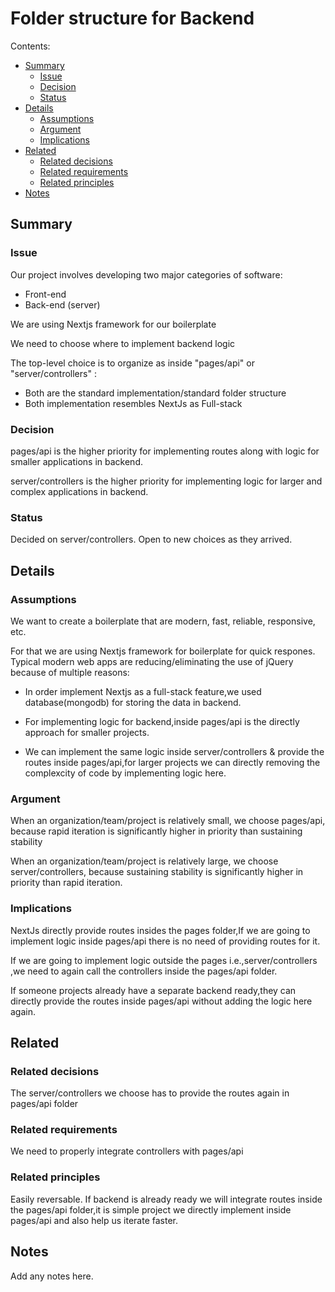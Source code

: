 # Folder structure for Backend

Contents:

* [Summary](#summary)
  * [Issue](#issue)
  * [Decision](#decision)
  * [Status](#status)
* [Details](#details)
  * [Assumptions](#assumptions)
  * [Argument](#argument)
  * [Implications](#implications)
* [Related](#related)
  * [Related decisions](#related-decisions)
  * [Related requirements](#related-requirements)
  * [Related principles](#related-principles)
* [Notes](#notes)


## Summary


### Issue

Our project involves developing two major categories of software:

  * Front-end 
  * Back-end (server)

We are using Nextjs framework for our boilerplate

We need to choose where to implement backend logic

The top-level choice is to organize as inside "pages/api" or "server/controllers" :

  * Both are the standard implementation/standard folder structure
  * Both implementation resembles NextJs as Full-stack
 

### Decision

pages/api is the higher priority for implementing routes along with logic for smaller applications in backend.

server/controllers is the higher priority for implementing logic for larger and complex applications in backend.



### Status

Decided on server/controllers. Open to new choices as they arrived.


## Details


### Assumptions

We want to create a boilerplate that are modern, fast, reliable, responsive, etc.
 
For that we are using Nextjs framework for boilerplate for quick respones.
Typical modern web apps are reducing/eliminating the use of jQuery because of multiple reasons: 

  * In order implement Nextjs as a full-stack feature,we used database(mongodb) for storing the data in backend.

  * For implementing logic for backend,inside pages/api is the directly approach for smaller projects.

  * We can implement the same logic inside server/controllers & provide the routes inside pages/api,for larger projects we can directly removing the complexcity of code by implementing logic here.


### Argument

When an organization/team/project is relatively small, we choose pages/api, because rapid iteration is significantly higher in priority than sustaining stability

When an organization/team/project is relatively large, we choose server/controllers, because sustaining stability is significantly higher in priority than rapid iteration.


### Implications

NextJs directly  provide routes insides the pages folder,If we are going to implement logic inside pages/api there is no need of providing routes for it.

If we are going to implement logic outside the pages i.e.,server/controllers ,we need to again call the controllers inside the pages/api folder.

If someone projects already have a separate backend ready,they can directly provide the routes inside pages/api 
without adding the logic here again.


## Related


### Related decisions

The server/controllers we choose has to provide the routes again in pages/api folder


### Related requirements

We need to properly integrate controllers with pages/api 

### Related principles

Easily reversable. If backend is already ready we will integrate routes inside the pages/api folder,it is simple project we directly implement inside pages/api and also help us iterate faster.


## Notes

Add any notes here.
